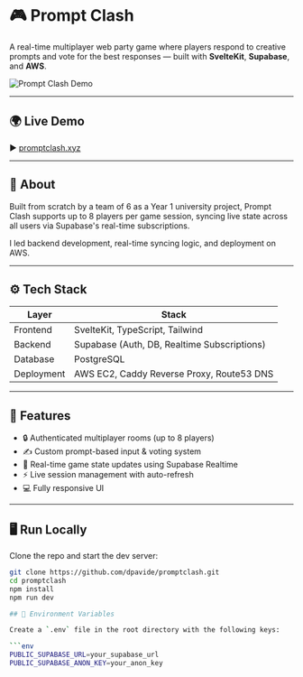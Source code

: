 # 🎮 Prompt Clash

A real-time multiplayer web party game where players respond to creative prompts and vote for the best responses — built with **SvelteKit**, **Supabase**, and **AWS**.

![Prompt Clash Demo](./demo.gif)

---

## 🌍 Live Demo

▶️ [promptclash.xyz](https://promptclash.xyz)

---

## 🧠 About

Built from scratch by a team of 6 as a Year 1 university project, Prompt Clash supports up to 8 players per game session, syncing live state across all users via Supabase's real-time subscriptions.

I led backend development, real-time syncing logic, and deployment on AWS.

---

## ⚙️ Tech Stack

| Layer       | Stack                                       |
|-------------|---------------------------------------------|
| Frontend    | SvelteKit, TypeScript, Tailwind             |
| Backend     | Supabase (Auth, DB, Realtime Subscriptions) |
| Database    | PostgreSQL                                  |
| Deployment  | AWS EC2, Caddy Reverse Proxy, Route53 DNS   |

---

## 🚀 Features

- 🔒 Authenticated multiplayer rooms (up to 8 players)
- ✍️ Custom prompt-based input & voting system
- 🔄 Real-time game state updates using Supabase Realtime
- ⚡ Live session management with auto-refresh
- 💻 Fully responsive UI

---

## 🖥 Run Locally

Clone the repo and start the dev server:

```bash
git clone https://github.com/dpavide/promptclash.git
cd promptclash
npm install
npm run dev

## 🔑 Environment Variables

Create a `.env` file in the root directory with the following keys:

```env
PUBLIC_SUPABASE_URL=your_supabase_url
PUBLIC_SUPABASE_ANON_KEY=your_anon_key
